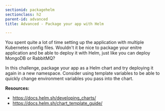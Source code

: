 ```yaml
---
sectionid: packagehelm
sectionclass: h2
parent-id: advanced
title: Advanced - Package your app with Helm

---
```


You spent quite a lot of time setting up the application with multiple Kubernetes config files. Wouldn't it be nice to package your enitre application and be able to deploy it with Helm, just like you can deploy MongoDB or RabbitMQ?

In this challenge, package your app as a Helm chart and try deploying it again in a new namespace. Consider using template variables to be able to quickly change environment variables you pass into the chart.

**Resources:**
- <https://docs.helm.sh/developing_charts/>
- <https://docs.helm.sh/chart_template_guide/>